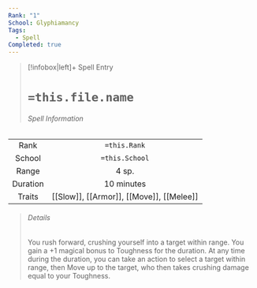 ```yaml
---
Rank: "1"
School: Glyphiamancy
Tags:
  - Spell
Completed: true
---
```

> [!infobox|left]+ Spell Entry
> # `=this.file.name`
> ###### Spell Information
|        |                                          |
|:------:|:----------------------------------------:|
|  Rank  |               `=this.Rank`               |
| School |              `=this.School`              |
| Range  |                  4 sp.                   |
|    Duration    |           10 minutes                               |
| Traits | [[Slow]], [[Armor]], [[Move]], [[Melee]] |
> ###### *Details*
> You rush forward, crushing yourself into a target within range. You gain a +1 magical bonus to Toughness for the duration. At any time during the duration, you can take an action to select a target within range, then Move up to the target, who then takes crushing damage equal to your Toughness. 

